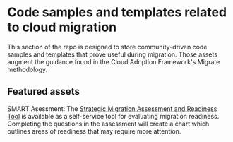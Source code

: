 # Code samples and templates related to cloud migration

This section of the repo is designed to store community-driven code samples and templates that prove useful during migration. Those assets augment the guidance found in the Cloud Adoption Framework's Migrate methodology.

## Featured assets

SMART Asessment: The [Strategic Migration Assessment and Readiness Tool](https://learn.microsoft.com/assessments/Strategic-Migration-Assessment/) is available as a self-service tool for evaluating migration readiness. Completing the questions in the assessment will create a chart which outlines areas of readiness that may require more attention.
